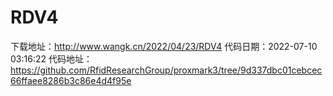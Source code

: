# RDV4
下载地址：http://www.wangk.cn/2022/04/23/RDV4
代码日期：2022-07-10 03:16:22
代码地址：https://github.com/RfidResearchGroup/proxmark3/tree/9d337dbc01cebcec66ffaee8286b3c86e4d4f95e
